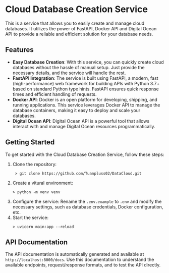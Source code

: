 # Cloud Database Creation Service

This is a service that allows you to easily create and manage cloud databases. It utilizes the power of FastAPI, Docker API and Digital Ocean API to provide a reliable and efficient solution for your database needs.

## Features

- **Easy Database Creation**: With this service, you can quickly create cloud databases without the hassle of manual setup. Just provide the necessary details, and the service will handle the rest.
- **FastAPI Integration**: The service is built using FastAPI, a modern, fast (high-performance) web framework for building APIs with Python 3.7+ based on standard Python type hints. FastAPI ensures quick response times and efficient handling of requests.
- **Docker API**: Docker is an open platform for developing, shipping, and running applications. This service leverages Docker API to manage the database containers, making it easy to deploy and scale your databases.
- **Digital Ocean API**: Digital Ocean API is a powerful tool that allows interact with and manage  Digital Ocean resources programmatically.
  
## Getting Started

To get started with the Cloud Database Creation Service, follow these steps:

1. Clone the repository:
   ```shell
    > git clone https://github.com/Tuanpluss02/DataCloud.git
   ```
2. Create a vitural environment:
    ```shell
    > python -m venv venv
    ```
3. Configure the service:
    Rename the `.env.example` to  `.env` and modify the necessary settings, such as database credentials, Docker configuration, etc.
4. Start the service:
    ```shell 
    > uvicorn main:app --reload
    ```
## API Documentation
The API documentation is automatically generated and available at `http://localhost:8000/docs`. Use this documentation to understand the available endpoints, request/response formats, and to test the API directly.

